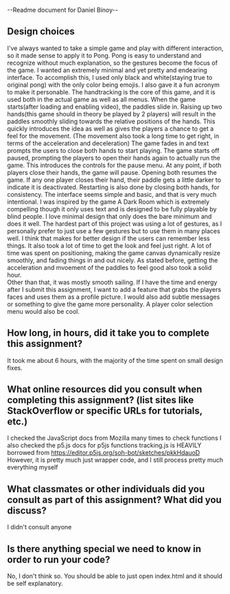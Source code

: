 --Readme document for Daniel Binoy--

## Design choices
I've always wanted to take a simple game and play with different interaction, so 
it made sense to apply it to Pong. Pong is easy to understand and recognize without
much explanation, so the gestures become the focus of the game. I wanted an extremely
minimal and yet pretty and endearing interface. To accomplish this, I used only black
and white(staying true to original pong) with the only color being emojis. I also gave
it a fun acronym to make it personable. The handtracking is the core of this game, and 
it is used both in the actual game as well as all menus. When the game starts(after 
loading and enabling video), the paddles slide in. Raising up two hands(this game should
in theory be played by 2 players) will result in the paddles smoothly sliding towards
the relative positions of the hands. This quickly introduces the idea as well as gives
the players a chance to get a feel for the movement. (The movement also took a long time
to get right, in terms of the acceleration and deceleration) The game fades in and text
prompts the users to close both hands to start playing. The game starts off paused, prompting
the players to open their hands again to actually run the game. This introduces the 
controls for the pause menu. At any point, if both players close their hands, the game will 
pause. Opening both resumes the game. If any one player closes their hand, their paddle
gets a little darker to indicate it is deactivated. Restarting is also done by closing both
hands, for consistency. The interface seems simple and basic, and that is very much intentional.
I was inspired by the game A Dark Room which is extremely compelling though it only uses text
and is designed to be fully playable by blind people. I love minimal design that only does
the bare minimum and does it well. The hardest part of this project was using a lot of gestures,
as I personally prefer to just use a few gestures but to use them in many places well. 
I think that makes for better design if the users can remember less things. It also took a lot
of time to get the look and feel just right. A lot of time was spent on positioning, making
the game canvas dynamically resize smoothly, and fading things in and out nicely. As stated 
before, getting the acceleration and mvoement of the paddles to feel good also took a solid hour.  
Other than that, it was mostly smooth sailing. If I have the time and energy after I submit 
this assignment, I want to add a feature that grabs the players faces and uses them as 
a profile picture. I would also add subtle messages or something to give the game more 
personality. A player color selection menu would also be cool. 


## How long, in hours, did it take you to complete this assignment?
It took me about 6 hours, with the majority of the time spent on small design fixes.

## What online resources did you consult when completing this assignment? (list sites like StackOverflow or specific URLs for tutorials, etc.)
I checked the JavaScript docs from Mozilla many times to check functions
I also checked the p5.js docs for p5js functions
tracking.js is HEAVILY borrowed from https://editor.p5js.org/soh-bot/sketches/pkkHdauoD
However, it is pretty much just wrapper code, and I still process pretty much everything myself

## What classmates or other individuals did you consult as part of this assignment? What did you discuss?
I didn't consult anyone

## Is there anything special we need to know in order to run your code?
No, I don't think so.
You should be able to just open index.html and it should be self explanatory.

